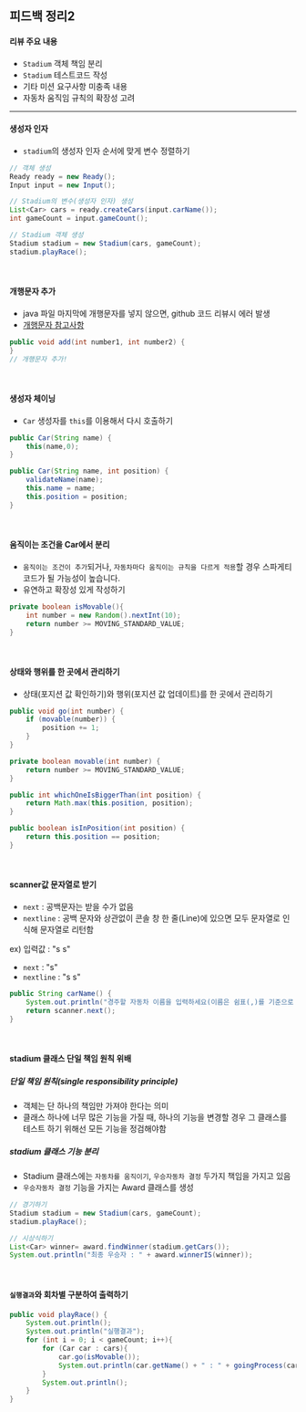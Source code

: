 피드백 정리2
---

#### 리뷰 주요 내용
- `Stadium` 객체 책임 분리
- `Stadium` 테스트코드 작성
- 기타 미션 요구사항 미충족 내용
- 자동차 움직임 규칙의 확장성 고려

---

#### 생성자 인자
- `stadium`의 생성자 인자 순서에 맞게 변수 정렬하기
```java
// 객체 생성
Ready ready = new Ready();
Input input = new Input();

// Stadium의 변수(생성자 인자) 생성
List<Car> cars = ready.createCars(input.carName()); 
int gameCount = input.gameCount();

// Stadium 객체 생성
Stadium stadium = new Stadium(cars, gameCount);
stadium.playRace();
```

<br>

#### 개행문자 추가
- java 파일 마지막에 개행문자를 넣지 않으면, github 코드 리뷰시 에러 발생
- [개행문자 참고사항][H]
```java
public void add(int number1, int number2) {
}
// 개행문자 추가!
```

[H]: [https://minz.dev/19]

<br>

#### 생성자 체이닝
- `Car` 생성자를 `this`를 이용해서 다시 호출하기 
```java
public Car(String name) {
    this(name,0);
}

public Car(String name, int position) {
    validateName(name);
    this.name = name;
    this.position = position;
}
```

<br>

#### 움직이는 조건을 Car에서 분리
- `움직이는 조건이 추가`되거나, `자동차마다 움직이는 규칙을 다르게 적용`할 경우 스파게티코드가 될 가능성이 높습니다.
- 유연하고 확장성 있게 작성하기

```java
private boolean isMovable(){
    int number = new Random().nextInt(10);
    return number >= MOVING_STANDARD_VALUE;
}
```

<br>

#### 상태와 행위를 한 곳에서 관리하기
- 상태(포지션 값 확인하기)와 행위(포지션 값 업데이트)를 한 곳에서 관리하기

```java
public void go(int number) {
    if (movable(number)) {
        position += 1;
    }
}

private boolean movable(int number) {
    return number >= MOVING_STANDARD_VALUE;
}

public int whichOneIsBiggerThan(int position) {
    return Math.max(this.position, position);
}

public boolean isInPosition(int position) {
    return this.position == position;
}
```

<br>

#### scanner값 문자열로 받기
- `next` : 공백문자는 받을 수가 없음
- `nextline` : 공백 문자와 상관없이 콘솔 창 한 줄(Line)에 있으면 모두 문자열로 인식해 문자열로 리턴함

ex) 입력값 : "s s"
- `next` : "s"
- `nextline` : "s s"

```java
public String carName() {
    System.out.println("경주할 자동차 이름을 입력하세요(이름은 쉼표(,)를 기준으로 구분).");
    return scanner.next();
}
```

<br>

#### stadium 클래스 단일 책임 원칙 위배
##### 단일 책임 원칙(single responsibility principle)
- 객체는 단 하나의 책임만 가져야 한다는 의미
- 클래스 하나에 너무 많은 기능을 가질 때, 하나의 기능을 변경할 경우 그 클래스를 테스트 하기 위해선
모든 기능을 정검해야함
##### stadium 클래스 기능 분리
- Stadium 클래스에는 `자동차를 움직이기`, `우승자동차 결정` 두가지 책임을 가지고 있음
- `우승자동차 결정` 기능을 가지는 Award 클래스를 생성

```java
// 경기하기
Stadium stadium = new Stadium(cars, gameCount);
stadium.playRace();

// 시상식하기
List<Car> winner= award.findWinner(stadium.getCars());
System.out.println("최종 우승자 : " + award.winnerIS(winner));
```

<br>

#### `실행결과`와 회차별 구분하여 출력하기
```java
public void playRace() {
    System.out.println();
    System.out.println("실행결과");
    for (int i = 0; i < gameCount; i++){
        for (Car car : cars){
            car.go(isMovable());
            System.out.println(car.getName() + " : " + goingProcess(car));
        }
        System.out.println();
    }
}
```